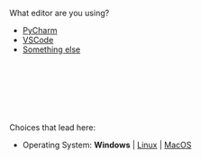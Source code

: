 
What editor are you using?



- [PyCharm](ci-pycharm.md)
- [VSCode](ci-vscode_osw.md)
- [Something else](ci-no-help.md)


<br><br><br>
------
Choices that lead here:
- Operating System: **Windows** | [Linux](cant-import2_osl.md) | [MacOS](cant-import2_osm.md)
